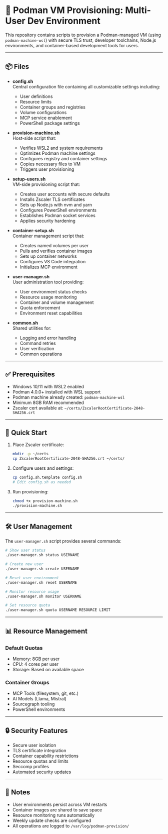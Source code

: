 # 🐳 Podman VM Provisioning: Multi-User Dev Environment

This repository contains scripts to provision a Podman-managed VM (using `podman-machine-wsl`) with secure TLS trust, developer toolchains, Node.js environments, and container-based development tools for users.

---

## 📦 Files

- **config.sh**  
  Central configuration file containing all customizable settings including:
  - User definitions
  - Resource limits
  - Container groups and registries
  - Volume configurations
  - MCP service enablement
  - PowerShell package settings

- **provision-machine.sh**  
  Host-side script that:
  - Verifies WSL2 and system requirements
  - Optimizes Podman machine settings
  - Configures registry and container settings
  - Copies necessary files to VM
  - Triggers user provisioning

- **setup-users.sh**  
  VM-side provisioning script that:
  - Creates user accounts with secure defaults
  - Installs Zscaler TLS certificates
  - Sets up Node.js with nvm and yarn
  - Configures PowerShell environments
  - Establishes Podman socket services
  - Applies security hardening

- **container-setup.sh**  
  Container management script that:
  - Creates named volumes per user
  - Pulls and verifies container images
  - Sets up container networks
  - Configures VS Code integration
  - Initializes MCP environment

- **user-manager.sh**  
  User administration tool providing:
  - User environment status checks
  - Resource usage monitoring
  - Container and volume management
  - Quota enforcement
  - Environment reset capabilities

- **common.sh**  
  Shared utilities for:
  - Logging and error handling
  - Command retries
  - User verification
  - Common operations

---

## ✅ Prerequisites

- Windows 10/11 with WSL2 enabled
- Podman 4.0.0+ installed with WSL support
- Podman machine already created: `podman-machine-wsl`
- Minimum 8GB RAM recommended
- Zscaler cert available at: `~/certs/ZscalerRootCertificate-2048-SHA256.crt`

---

## 🚀 Quick Start

1. Place Zscaler certificate:

   ```bash
   mkdir -p ~/certs
   cp ZscalerRootCertificate-2048-SHA256.crt ~/certs/
   ```

2. Configure users and settings:

   ```bash
   cp config.sh.template config.sh
   # Edit config.sh as needed
   ```

3. Run provisioning:

   ```bash
   chmod +x provision-machine.sh
   ./provision-machine.sh
   ```

---

## 🛠 User Management

The `user-manager.sh` script provides several commands:

```bash
# Show user status
./user-manager.sh status USERNAME

# Create new user
./user-manager.sh create USERNAME

# Reset user environment
./user-manager.sh reset USERNAME

# Monitor resource usage
./user-manager.sh monitor USERNAME

# Set resource quota
./user-manager.sh quota USERNAME RESOURCE LIMIT
```

---

## 📊 Resource Management

### Default Quotas

- Memory: 8GB per user
- CPU: 4 cores per user
- Storage: Based on available space

### Container Groups

- MCP Tools (filesystem, git, etc.)
- AI Models (Llama, Mistral)
- Sourcegraph tooling
- PowerShell environments

---

## 🔒 Security Features

- Secure user isolation
- TLS certificate integration
- Container capability restrictions
- Resource quotas and limits
- Seccomp profiles
- Automated security updates

---

## 📝 Notes

- User environments persist across VM restarts
- Container images are shared to save space
- Resource monitoring runs automatically
- Weekly update checks are configured
- All operations are logged to `/var/log/podman-provision/`
